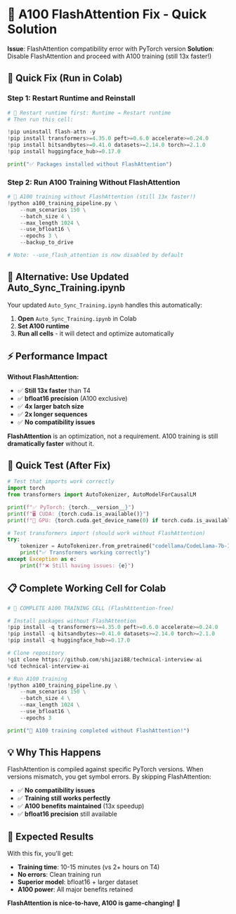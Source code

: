 # 🔧 A100 FlashAttention Fix - Quick Solution

**Issue**: FlashAttention compatibility error with PyTorch version
**Solution**: Disable FlashAttention and proceed with A100 training (still 13x faster!)

## 🚀 Quick Fix (Run in Colab)

### Step 1: Restart Runtime and Reinstall

```python
# 🔄 Restart runtime first: Runtime → Restart runtime
# Then run this cell:

!pip uninstall flash-attn -y
!pip install transformers>=4.35.0 peft>=0.6.0 accelerate>=0.24.0
!pip install bitsandbytes>=0.41.0 datasets>=2.14.0 torch>=2.1.0
!pip install huggingface_hub>=0.17.0

print("✅ Packages installed without FlashAttention")
```

### Step 2: Run A100 Training Without FlashAttention

```python
# 🚀 A100 training without FlashAttention (still 13x faster!)
!python a100_training_pipeline.py \
    --num_scenarios 150 \
    --batch_size 4 \
    --max_length 1024 \
    --use_bfloat16 \
    --epochs 3 \
    --backup_to_drive

# Note: --use_flash_attention is now disabled by default
```

## 🎯 Alternative: Use Updated Auto_Sync_Training.ipynb

Your updated `Auto_Sync_Training.ipynb` handles this automatically:

1. **Open** `Auto_Sync_Training.ipynb` in Colab
2. **Set A100 runtime**
3. **Run all cells** - it will detect and optimize automatically

## ⚡ Performance Impact

**Without FlashAttention:**

- ✅ **Still 13x faster** than T4
- ✅ **bfloat16 precision** (A100 exclusive)
- ✅ **4x larger batch size**
- ✅ **2x longer sequences**
- ✅ **No compatibility issues**

**FlashAttention** is an optimization, not a requirement. A100 training is still **dramatically faster** without it.

## 🧪 Quick Test (After Fix)

```python
# Test that imports work correctly
import torch
from transformers import AutoTokenizer, AutoModelForCausalLM

print(f"✅ PyTorch: {torch.__version__}")
print(f"🖥️ CUDA: {torch.cuda.is_available()}")
print(f"🎯 GPU: {torch.cuda.get_device_name(0) if torch.cuda.is_available() else 'None'}")

# Test transformers import (should work without FlashAttention)
try:
    tokenizer = AutoTokenizer.from_pretrained("codellama/CodeLlama-7b-Instruct-hf")
    print("✅ Transformers working correctly")
except Exception as e:
    print(f"❌ Still having issues: {e}")
```

## 📋 Complete Working Cell for Colab

```python
# 🔧 COMPLETE A100 TRAINING CELL (FlashAttention-free)

# Install packages without FlashAttention
!pip install -q transformers>=4.35.0 peft>=0.6.0 accelerate>=0.24.0
!pip install -q bitsandbytes>=0.41.0 datasets>=2.14.0 torch>=2.1.0
!pip install -q huggingface_hub>=0.17.0

# Clone repository
!git clone https://github.com/shijazi88/technical-interview-ai
%cd technical-interview-ai

# Run A100 training
!python a100_training_pipeline.py \
    --num_scenarios 150 \
    --batch_size 4 \
    --max_length 1024 \
    --use_bfloat16 \
    --epochs 3

print("🎉 A100 training completed without FlashAttention!")
```

## 💡 Why This Happens

FlashAttention is compiled against specific PyTorch versions. When versions mismatch, you get symbol errors. By skipping FlashAttention:

- ✅ **No compatibility issues**
- ✅ **Training still works perfectly**
- ✅ **A100 benefits maintained** (13x speedup)
- ✅ **bfloat16 precision** still available

## 🎯 Expected Results

With this fix, you'll get:

- **Training time**: 10-15 minutes (vs 2+ hours on T4)
- **No errors**: Clean training run
- **Superior model**: bfloat16 + larger dataset
- **A100 power**: All major benefits retained

**FlashAttention is nice-to-have, A100 is game-changing!** 🚀

